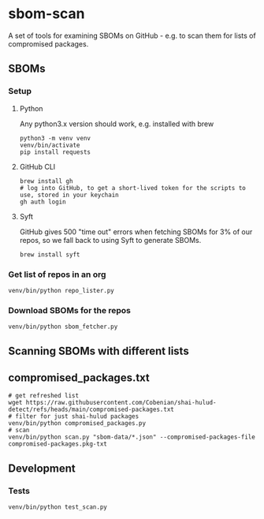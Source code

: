 # sbom-scan

A set of tools for examining SBOMs on GitHub - e.g. to scan them for lists of compromised packages.

## SBOMs

### Setup

1. Python

    Any python3.x version should work, e.g. installed with brew

    ```
    python3 -m venv venv
    venv/bin/activate
    pip install requests
    ```

2. GitHub CLI

    ```
    brew install gh
    # log into GitHub, to get a short-lived token for the scripts to use, stored in your keychain
    gh auth login
    ```

3. Syft

    GitHub gives 500 "time out" errors when fetching SBOMs for 3% of our repos, so we fall back to using Syft to generate SBOMs. 
    ```
    brew install syft
    ```

### Get list of repos in an org

```
venv/bin/python repo_lister.py
```

### Download SBOMs for the repos

```
venv/bin/python sbom_fetcher.py
```

## Scanning SBOMs with different lists

## compromised_packages.txt

```
# get refreshed list
wget https://raw.githubusercontent.com/Cobenian/shai-hulud-detect/refs/heads/main/compromised-packages.txt
# filter for just shai-hulud packages
venv/bin/python compromised_packages.py
# scan
venv/bin/python scan.py "sbom-data/*.json" --compromised-packages-file compromised-packages.pkg-txt
```

## Development

### Tests

```
venv/bin/python test_scan.py
```